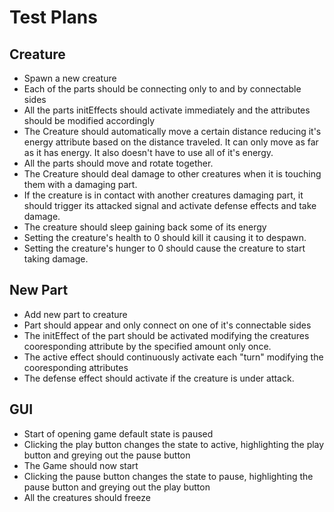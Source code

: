 # Test Plans


## Creature
- Spawn a new creature
- Each of the parts should be connecting only to and by connectable sides
- All the parts initEffects should activate immediately and the attributes should be modified accordingly
- The Creature should automatically move a certain distance reducing it's energy attribute based on the distance traveled. It can only move as far as it has energy. It also doesn't have to use all of it's energy.
- All the parts should move and rotate together.
- The Creature should deal damage to other creatures when it is touching them with a damaging part.
- If the creature is in contact with another creatures damaging part, it should trigger its attacked signal and activate defense effects and take damage.
- The creature should sleep gaining back some of its energy
- Setting the creature's health to 0 should kill it causing it to despawn.
- Setting the creature's hunger to 0 should cause the creature to start taking damage.


## New Part
- Add new part to creature
- Part should appear and only connect on one of it's connectable sides
- The initEffect of the part should be activated modifying the creatures cooresponding attribute by the specified amount only once.
- The active effect should continuously activate each "turn" modifying the cooresponding attributes
- The defense effect should activate if the creature is under attack.


## GUI
- Start of opening game default state is paused
- Clicking the play button changes the state to active, highlighting the play button and greying out the pause button
- The Game should now start
- Clicking the pause button changes the state to pause, highlighting the pause button and greying out the play button
- All the creatures should freeze